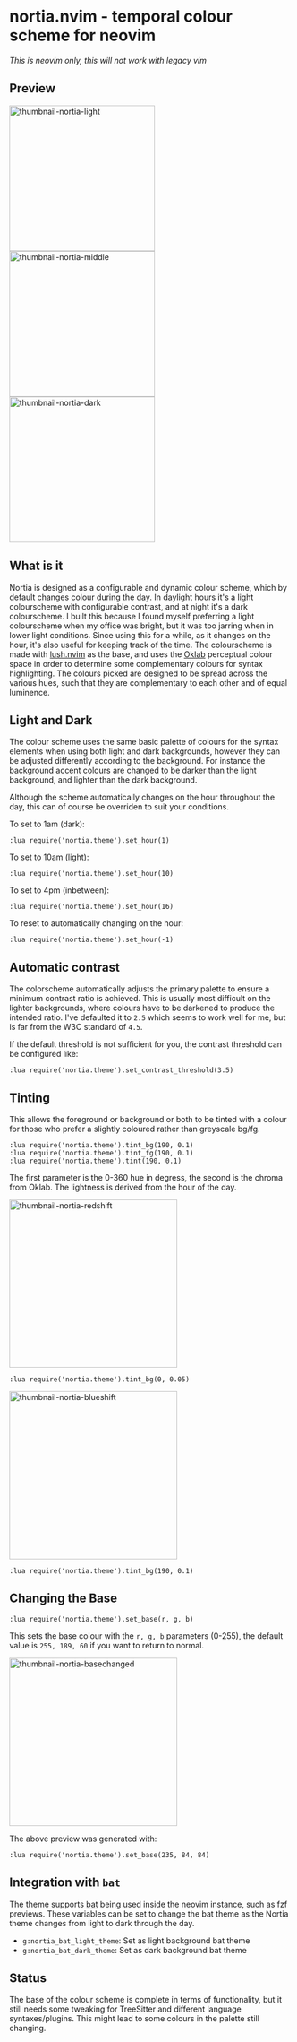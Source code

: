 # nortia.nvim - temporal colour scheme for neovim

_This is neovim only, this will not work with legacy vim_

## Preview

<img width="260" alt="thumbnail-nortia-light" src="https://user-images.githubusercontent.com/311857/103355173-8963a400-4aa5-11eb-9b16-56bad2959efb.png"><img width="260" alt="thumbnail-nortia-middle" src="https://user-images.githubusercontent.com/311857/103355232-a8facc80-4aa5-11eb-9781-b267f5889193.png"><img width="260" alt="thumbnail-nortia-dark" src="https://user-images.githubusercontent.com/311857/103355238-adbf8080-4aa5-11eb-8a84-6b130acae5af.png">

## What is it

Nortia is designed as a configurable and dynamic colour scheme, which by
default changes colour during the day. In daylight hours it's a light
colourscheme with configurable contrast, and at night it's a dark colourscheme.
I built this because I found myself preferring a light colourscheme when my
office was bright, but it was too jarring when in lower light conditions. Since
using this for a while, as it changes on the hour, it's also useful for keeping
track of the time. The colourscheme is made with
[lush.nvim](https://github.com/rktjmp/lush.nvim) as the base, and uses the
[Oklab](https://bottosson.github.io/posts/oklab/#the-oklab-color-space)
perceptual colour space in order to determine some complementary colours for
syntax highlighting. The colours picked are designed to be spread across the
various hues, such that they are complementary to each other and of equal
luminence.

## Light and Dark

The colour scheme uses the same basic palette of colours for the syntax
elements when using both light and dark backgrounds, however they can be
adjusted differently according to the background. For instance the background
accent colours are changed to be darker than the light background, and lighter
than the dark background.

Although the scheme automatically changes on the hour throughout the day, this
can of course be overriden to suit your conditions.

To set to 1am (dark):
```
:lua require('nortia.theme').set_hour(1)
```

To set to 10am (light):
```
:lua require('nortia.theme').set_hour(10)
```

To set to 4pm (inbetween):
```
:lua require('nortia.theme').set_hour(16)
```

To reset to automatically changing on the hour:
```
:lua require('nortia.theme').set_hour(-1)
```

## Automatic contrast 

The colorscheme automatically adjusts the primary palette to ensure a minimum
contrast ratio is achieved. This is usually most difficult on the lighter
backgrounds, where colours have to be darkened to produce the intended ratio.
I've defaulted it to `2.5` which seems to work well for me, but is far from
the W3C standard of `4.5`.

If the default threshold is not sufficient for you, the contrast threshold can be configured like:

```
:lua require('nortia.theme').set_contrast_threshold(3.5)
```

## Tinting

This allows the foreground or background or both to be tinted with a colour for
those who prefer a slightly coloured rather than greyscale bg/fg.

```
:lua require('nortia.theme').tint_bg(190, 0.1)
:lua require('nortia.theme').tint_fg(190, 0.1)
:lua require('nortia.theme').tint(190, 0.1)
```

The first parameter is the 0-360 hue in degress, the second is the chroma from
Oklab. The lightness is derived from the hour of the day.

<img width="300" alt="thumbnail-nortia-redshift" src="https://user-images.githubusercontent.com/311857/103355250-b617bb80-4aa5-11eb-92f1-d0cabb51c16d.png">

```:lua require('nortia.theme').tint_bg(0, 0.05)```

<img width="300" alt="thumbnail-nortia-blueshift" src="https://user-images.githubusercontent.com/311857/103355253-b9ab4280-4aa5-11eb-8742-045181db19e2.png">

```:lua require('nortia.theme').tint_bg(190, 0.1)```

## Changing the Base

```
:lua require('nortia.theme').set_base(r, g, b)
```

This sets the base colour with the `r, g, b` parameters (0-255), the default
value is `255, 189, 60` if you want to return to normal.

<img width="300" alt="thumbnail-nortia-basechanged" src="https://user-images.githubusercontent.com/311857/103355265-bf088d00-4aa5-11eb-9dfe-686762cbf01a.png">

The above preview was generated with:
```
:lua require('nortia.theme').set_base(235, 84, 84)
```

## Integration with `bat`

The theme supports [bat](https://github.com/sharkdp/bat) being used inside the
neovim instance, such as fzf previews. These variables can be set to change the
bat theme as the Nortia theme changes from light to dark through the day.

- `g:nortia_bat_light_theme`: Set as light background bat theme
- `g:nortia_bat_dark_theme`: Set as dark background bat theme

## Status

The base of the colour scheme is complete in terms of functionality, but it
still needs some tweaking for TreeSitter and different language
syntaxes/plugins. This might lead to some colours in the palette still changing.

